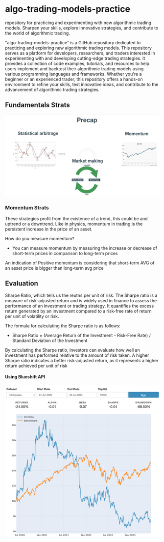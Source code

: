 # algo-trading-models-practice
repository for practicing and experimenting with new algorithmic trading models. Sharpen your skills, explore innovative strategies, and contribute to the world of algorithmic trading.

"algo-trading-models-practice" is a GitHub repository dedicated to practicing and exploring new algorithmic trading models. This repository serves as a platform for developers, researchers, and traders interested in experimenting with and developing cutting-edge trading strategies. It provides a collection of code examples, tutorials, and resources to help users implement and backtest their algorithmic trading models using various programming languages and frameworks. Whether you're a beginner or an experienced trader, this repository offers a hands-on environment to refine your skills, test innovative ideas, and contribute to the advancement of algorithmic trading strategies.

## Fundamentals Strats
![concept](img/simple_strat.png)

### Momentum Strats
These strategies profit from the existence of a trend, this could be and uptrend or a downtrend.
Like in physics, momentum in trading is the persistent increase in the price of an asset.

How do you measure momentum?
-   You can measure momentum by measuring the increase or decrease of short-term prices in comparison to long-term prices

An indication of Positive momentum is considering that short-term AVG of an asset price is bigger than long-term avg price

## Evaluation
Sharpe Ratio, which tells us the reutns per unit of risk.
The Sharpe ratio is a measure of risk-adjusted return and is widely used in finance to assess the performance of an investment or trading strategy. It quantifies the excess return generated by an investment compared to a risk-free rate of return per unit of volatility or risk.

The formula for calculating the Sharpe ratio is as follows:

- Sharpe Ratio = (Average Return of the Investment - Risk-Free Rate) / Standard Deviation of the Investment

By calculating the Sharpe ratio, investors can evaluate how well an investment has performed relative to the amount of risk taken. A higher Sharpe ratio indicates a better risk-adjusted return, as it represents a higher return achieved per unit of risk

#### Using Blueshift API
![blueshift_mov_avg_cross_mom](img/blueshift_mov_avg_cross_mom.png)